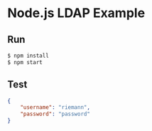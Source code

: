 # Node.js LDAP Example

## Run

```bash
$ npm install
$ npm start
```

## Test
```json
{
    "username": "riemann",
    "password": "password"
}
```
